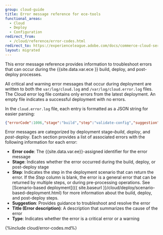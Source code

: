 ```yaml
---
group: cloud-guide
title: Error message reference for ece-tools
functional_areas:
  - Cloud
  - Deploy
  - Configuration
redirect_from:
  - /cloud/reference/error-codes.html
redirect_to: https://experienceleague.adobe.com/docs/commerce-cloud-service/user-guide/dev-tools/ece-tools/error-reference.html
layout: migrated
---
```


This error message reference provides information to troubleshoot errors that can occur during the {{site.data.var.ece }} build, deploy, and post-deploy processes.

All critical and warning error messages that occur during deployment are written to both the `var/log/cloud.log` and `/var/log/cloud.error.log` files. The Cloud error log file contains only errors from the latest deployment. An empty file indicates a successful deployment with no errors.

In the `cloud.error.log` file, each entry is formatted as a JSON string for easier parsing:

```json
{"errorCode":1006,"stage":"build","step":"validate-config","suggestion":"No stores/website/locales found in config.php\n  To speed up the deploy process do the following:\n  1. Using SSH, log in to your Magento Cloud account\n  2. Run \"php ./vendor/bin/ece-tools config:dump\"\n  3. Using SCP, copy the app/etc/config.php file to your local repository\n  4. Add, commit, and push your changes to the app/etc/config.php file","title":"The configured state is not ideal","type":"warning"}
```

Error messages are categorized by deployment stage–*build*, *deploy*, and *post-deploy*. Each section provides a list of associated errors with the following information for each error:

-  **Error code**:  The {{site.data.var.ee}}-assigned identifier for the error message
-  **Stage**:  Indicates whether the error occurred during the build, deploy, or post-deploy stage
-  **Step**:  Indicates the step in the deployment scenario that can return the error. If the _Step_ column is blank, the error is a general error that can be returned by multiple steps, or during pre-processing operations. See [Scenario-based deployment]({{ site.baseurl }}/cloud/deploy/scenario-based-deployment.html) for more information about the build, deploy, and post-deploy steps.
-  **Suggestion**: Provides guidance to troubleshoot and resolve the error
-  **Title (Error description)**: A description that summarizes the cause of the error
-  **Type**: Indicates whether the error is a critical error or a warning

{%include cloud/error-codes.md%}
